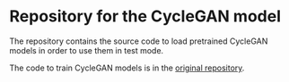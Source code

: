 # Repository for the CycleGAN model

The repository contains the source code to load pretrained CycleGAN models in order
to use them in test mode. 

The code to train CycleGAN models is in the [original repository](https://github.com/junyanz/pytorch-CycleGAN-and-pix2pix).


